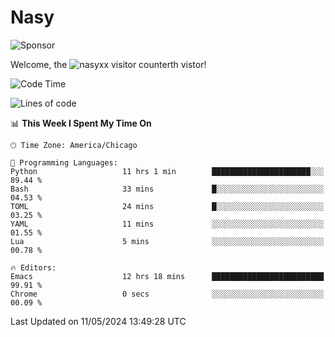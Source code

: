 # Nasy

<!--
<p align="center">
<img height="200" src="https://github-readme-stats.vercel.app/api?username=nasyxx&count_private=true&show_icons=true&theme=dracula&include_all_commits=true"/>
<img height="200" src="https://github-readme-stats.vercel.app/api/top-langs/?username=nasyxx&theme=dracula&hide=html,jupyter+notebook&count_private=true&show_icons=true"/>
</p>

  
----------------
-->

![Sponsor](https://img.shields.io/static/v1.svg?label=Sponsor&message=%E2%9D%A4&logo=GitHub&style=flat&color=pink)
 
Welcome, the ![nasyxx visitor counter](https://count.getloli.com/get/@nasyxx?theme=rule34)th vistor!
 
<!--START_SECTION:waka-->
![Code Time](http://img.shields.io/badge/Code%20Time-4%2C442%20hrs%203%20mins-blue)

![Lines of code](https://img.shields.io/badge/From%20Hello%20World%20I%27ve%20Written-6.3%20million%20lines%20of%20code-blue)

📊 **This Week I Spent My Time On** 

```text
🕑︎ Time Zone: America/Chicago

💬 Programming Languages: 
Python                   11 hrs 1 min        ██████████████████████░░░   89.44 % 
Bash                     33 mins             █░░░░░░░░░░░░░░░░░░░░░░░░   04.53 % 
TOML                     24 mins             █░░░░░░░░░░░░░░░░░░░░░░░░   03.25 % 
YAML                     11 mins             ░░░░░░░░░░░░░░░░░░░░░░░░░   01.55 % 
Lua                      5 mins              ░░░░░░░░░░░░░░░░░░░░░░░░░   00.78 % 

🔥 Editors: 
Emacs                    12 hrs 18 mins      █████████████████████████   99.91 % 
Chrome                   0 secs              ░░░░░░░░░░░░░░░░░░░░░░░░░   00.09 % 
```


 Last Updated on 11/05/2024 13:49:28 UTC
<!--END_SECTION:waka-->

<!-- ![visitors](https://visitor-badge.laobi.icu/badge?page_id=nasyxx.nasyxx) -->

